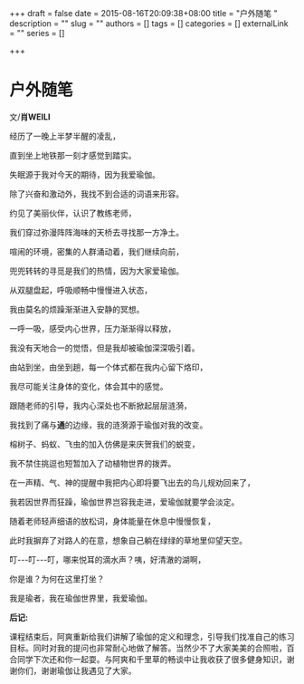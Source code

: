 +++
draft = false
date = 2015-08-16T20:09:38+08:00
title = "户外随笔 "
description = ""
slug = ""
authors = []
tags = []
categories = []
externalLink = ""
series = []

+++

# 户外随笔 

文/**肖WEILI**

经历了一晚上半梦半醒的凌乱，

直到坐上地铁那一刻才感觉到踏实。

失眠源于我对今天的期待，因为我爱瑜伽。

除了兴奋和激动外，我找不到合适的词语来形容。

约见了美丽伙伴，认识了教练老师，

我们穿过弥漫阵阵海味的天桥去寻找那一方净土。

喧闹的环境，密集的人群涌动着，我们继续向前，

兜兜转转的寻觅是我们的热情，因为大家爱瑜伽。

从双腿盘起，呼吸顺畅中慢慢进入状态，

我由莫名的烦躁渐渐进入安静的冥想。

一呼一吸，感受内心世界，压力渐渐得以释放，

我没有天地合一的觉悟，但是我却被瑜伽深深吸引着。

由站到坐，由坐到趟，每一个体式都在我内心留下烙印，

我尽可能关注身体的变化，体会其中的感觉。

跟随老师的引导，我内心深处也不断掀起层层涟漪，

我找到了痛与**通**的边缘，我的涟漪源于瑜伽对我的改变。

榕树子、蚂蚁、飞虫的加入仿佛是来庆贺我们的蜕变，

我不禁住挑逗也短暂加入了动植物世界的拨弄。

在一声精、气、神的提醒中我把内心即将要飞出去的鸟儿规劝回来了，

我若因世界而狂躁，瑜伽世界岂容我走进，爱瑜伽就要学会淡定。

随着老师轻声细语的放松词，身体能量在休息中慢慢恢复，

此时我摒弃了对路人的在意，想象自己躺在绿绿的草地里仰望天空。

叮---叮---叮，哪来悦耳的滴水声？咦，好清澈的湖啊，

你是谁？为何在这里打坐？

我是瑜者，我在瑜伽世界里，我爱瑜伽。

**后记:**

课程结束后，阿爽重新给我们讲解了瑜伽的定义和理念，引导我们找准自己的练习目标。同时对我的提问也非常耐心地做了解答。当然少不了大家美美的合照啦，百合同学下次还和你一起耍。与阿爽和千里草的畅谈中让我收获了很多健身知识，谢谢你们，谢谢瑜伽让我遇见了大家。